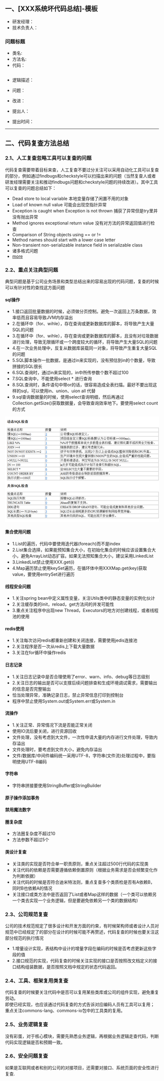 ## 一、[XXX系统坏代码总结]-模板 
- 研发经理：
- 技术负责人：

### 问题标题
- 类名:
- 方法名:
- 代码：

``` 

```
- 逻辑描述：


- 问题：

- 改进：

- 提出人：

- 提出时间：

---

## 二、代码复查方法总结
### 2.1、人工复查忽略工具可以复查的问题
代码复查需要带着目标来查，人工复查不要过分关注可以采用自动化工具可以复查的部分，例如通过findbugs和checkstyle可以扫描出来的问题（当然复查人或者研发经理需要关注和推动findbugs问题和checkstyle问题的持续改进）。其中工具可以复查的问题总结如下：
- Dead store to local variable 本地变量存储了闲置不用的对象
- Load of known null value 可能会出现空指针异常
- Exception is caught when Exception is not thrown 捕获了异常但是try里并没有抛出异常
- Method ignores exceptional return value 没有对方法的异常返回值进行检查
- Comparison of String objects using == or !=
- Method names should start with a lower case letter
- Non-transient non-serializable instance field in serializable class
- 诸多格式问题
- [more](http://blog.csdn.net/aya19880214/article/details/42551903)

### 2.2、重点关注典型问题
典型问题是基于公司业务场景和类型总结出来的容易出现的代码问题，复查的时候可以有针对性的查找这方面问题

#### sql操作
- 1.接口返回批量数据的时候，必须做分页控制。避免一次返回上万条数据，效率低而且容易导致JVM内存溢出
- 2.在循环中（for、wihle），存在查询或更新数据库的脚本，将导致产生大量SQL的问题
- 3.在循环中（for、wihle），存在查询或更新数据库的脚本，且没有对垃圾数据进行处理，导致无限循环或一个跨度较大的循环，将导致产生大量SQL的问题
- 4.在一次业务处理中，反复从数据库装载同一对象，将导致产生重复大量SQL的问题
- 5.SQL脚本操作一批数据，是通过in来实现的，没有预估到in的个数量，导致拼接的SQL很长
- 6.SQL查询时，通过in来实现的，in中所传参数个数不超过100
- 7.SQL查询中，不能使用select * 进行查询
- 8.SQL查询时，条件语句中带or的话，很容易造成全表扫描。最好不要出现这样的sql，可以使用in、union、uion all 代替
- 9.sql查询数据量的时候，使用select查询明细，然后再通过Collection.getSize()获取数据量，会导致查询效率地下。要使用select count的方式
 
![](../../images/2021/dev-tools/sql-gf.png) 
 
#### 集合使用问题
- 1.List的遍历，代码中要使用迭代器(foreach)而不是index
- 2.List集合选择，如果能预知集合大小，在初始化集合的时候应该设置集合大小，避免ArrayList动态扩容。如果无法预知集合大小，建议采用LinkedList
- 3.LinkedList禁止使用XXX.get(i)
- 4.Map遍历禁止使用keySet遍历，在循环体中用XXXMap.get(key)获取value，要使用entrySet进行遍历

#### 线程安全问题
- 1.关注spring bean中定义属性变量，关注Utils类中的静态变量的实例化伙计
- 2.关注缓存类的init，reload，get方法间的并发可能性
- 3.重点关注程序中出现new Thread，Executors的地方对创建线程，或者线程池的使用

#### redis使用
- 1.关注每次访问redis都重新创建和关闭连接，需要使用jedis连接池
- 2.关注程序是否一次从redis上下载大量数据
- 3.关注在for循环中操作redis

#### 日志记录
- 1.关注日志记录中是否合理使用了error、warn、info、debug等日志级别
- 2.关注日志的输出是否可以支撑后续问题排查和生成环境调试需求，需要输出的信息是否完整输出
- 恰当处理异常，准确记录日志，禁止异常信息打印到控制台
- 程序中禁止使用System.out或System.err或System.in

#### 流操作
- 1.关注正常、异常情况下流是否能正常关闭
- 使用IO流后要关闭，进行资源回收
- 文件处理，没有考虑到大文件，一次性申请大量的内存进行文件处理，导致内存溢出
- 文件处理时，要考虑到文件大小，避免内存溢出
- 文件/数据库/中间件编码统一采用UTF-8，字符串(文件流)处理过程中，要指明使用UTF-8编码

#### 字符串
- 字符串拼接要使用StringBuffer或StringBuilder

#### 原子操作添加事务

#### 禁用魔法数字

#### 圈复杂度 
- 方法圈复杂度不超过10
- 方法参数不超过5个

#### 类设计复查
- 关注类的实现是否符合单一职责原则，重点关注超过500行代码的实现类
- 关注代码的依赖是否需要遵循依赖倒置原则（根据业务需求是否会频繁变化作为判断依据）
- 关注代码的时候是否符合迪米特法则，重点复查多个类质检是否有A依赖B，同时B也依赖A的情况
- 关注接口或类方法中是否返回了List或者Map这样的数据（一个类可以依赖另一个类去实现一个业务逻辑，但是要避免依赖另一个类的数据结构）

### 2.3、公司规范复查
公司的技术规范规定了很多设计和开发方面的约束，有时候架构师或者设计人员对规范中已经规定了的部分在设计的时候可能不再赘述，代码复查的时候也要关注这部分规范的执行情况

- 1.增量设计实现，表结构中设计的增量字段在编码的时候是否考虑更新这些字段的值
- 2.接口规范的实现，代码复查的时候关注实现的接口是否按照改文档定义的接口结构组装数据，是否按照文档中规定的状态代码返回。

### 2.4、工具、框架复用类复查
代码复查的时候要关注代码中是否可以复用某些类库或公司的组件实现，避免重复劳动。  
即使已经实现，也应该通过代码复查的方式告诉对应编码人员有工具可以复用；  
重点关注commons-lang、commons-io包中的工具类的复用。

### 2.5、业务逻辑复查
没有彩蛋，对于核心模块，需要先熟悉业务逻辑，再根据业务逻辑走查代码，判断代码实现逻辑是否和预期一致。

### 2.6、安全问题复查
如果是互联网或者和别的公司的对接项目，还需要对接口、系统页面的安全性进行复查.
